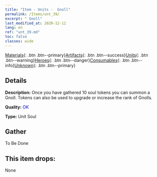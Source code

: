 ```yaml
---
title: "Item - Units -  Gnoll"
permalink: /Items/unt_39/
excerpt: " Gnoll"
last_modified_at: 2020-12-11
lang: en
ref: "unt_39.md"
toc: false
classes: wide
---
```

 [Materials](/Items/){: .btn .btn--primary}[Artifacts](/Items/Artifacts/){: .btn .btn--success}[Units](/Items/Units/){: .btn .btn--warning}[Heroes](/Items/Heroes/){: .btn .btn--danger}[Consumables](/Items/Consumables/){: .btn .btn--info}[Unknown](/Items/Unknown/){: .btn .btn--primary}

## Details
 **Description:** Once you have gathered 10 soul tokens you can summon a Gnoll. Tokens can also be used to upgrade or increase the rank of Gnolls.

 **Quality:** <span style="color: #0000CD">OK</span>

 **Type:** Unit Soul

## Gather

  To Be Done

## This item drops:

  None

